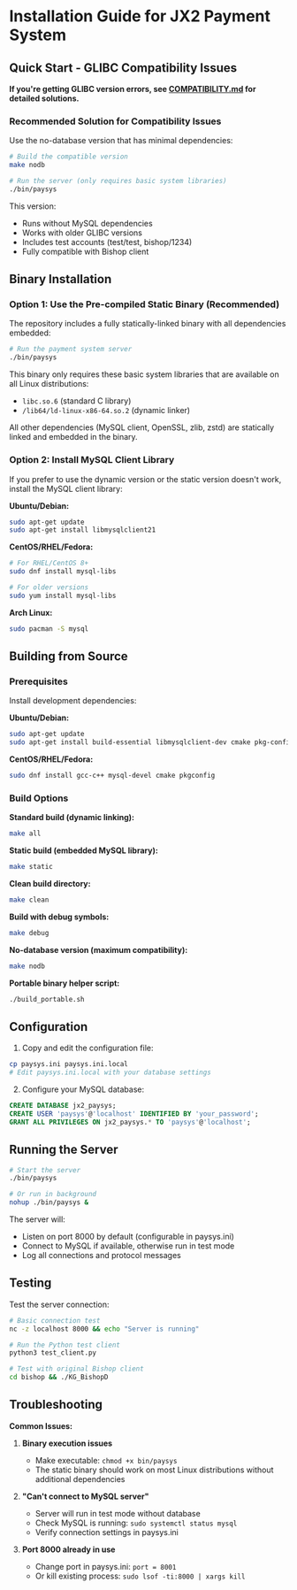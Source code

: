 # Installation Guide for JX2 Payment System

## Quick Start - GLIBC Compatibility Issues

**If you're getting GLIBC version errors, see [COMPATIBILITY.md](COMPATIBILITY.md) for detailed solutions.**

### Recommended Solution for Compatibility Issues

Use the no-database version that has minimal dependencies:

```bash
# Build the compatible version
make nodb

# Run the server (only requires basic system libraries)
./bin/paysys
```

This version:
- Runs without MySQL dependencies
- Works with older GLIBC versions
- Includes test accounts (test/test, bishop/1234)
- Fully compatible with Bishop client

## Binary Installation

### Option 1: Use the Pre-compiled Static Binary (Recommended)

The repository includes a fully statically-linked binary with all dependencies embedded:

```bash
# Run the payment system server
./bin/paysys
```

This binary only requires these basic system libraries that are available on all Linux distributions:
- `libc.so.6` (standard C library)
- `/lib64/ld-linux-x86-64.so.2` (dynamic linker)

All other dependencies (MySQL client, OpenSSL, zlib, zstd) are statically linked and embedded in the binary.

### Option 2: Install MySQL Client Library

If you prefer to use the dynamic version or the static version doesn't work, install the MySQL client library:

**Ubuntu/Debian:**
```bash
sudo apt-get update
sudo apt-get install libmysqlclient21
```

**CentOS/RHEL/Fedora:**
```bash
# For RHEL/CentOS 8+
sudo dnf install mysql-libs

# For older versions
sudo yum install mysql-libs
```

**Arch Linux:**
```bash
sudo pacman -S mysql
```

## Building from Source

### Prerequisites

Install development dependencies:

**Ubuntu/Debian:**
```bash
sudo apt-get update
sudo apt-get install build-essential libmysqlclient-dev cmake pkg-config
```

**CentOS/RHEL/Fedora:**
```bash
sudo dnf install gcc-c++ mysql-devel cmake pkgconfig
```

### Build Options

**Standard build (dynamic linking):**
```bash
make all
```

**Static build (embedded MySQL library):**
```bash
make static
```

**Clean build directory:**
```bash
make clean
```

**Build with debug symbols:**
```bash
make debug
```

**No-database version (maximum compatibility):**
```bash
make nodb
```

**Portable binary helper script:**
```bash
./build_portable.sh
```

## Configuration

1. Copy and edit the configuration file:
```bash
cp paysys.ini paysys.ini.local
# Edit paysys.ini.local with your database settings
```

2. Configure your MySQL database:
```sql
CREATE DATABASE jx2_paysys;
CREATE USER 'paysys'@'localhost' IDENTIFIED BY 'your_password';
GRANT ALL PRIVILEGES ON jx2_paysys.* TO 'paysys'@'localhost';
```

## Running the Server

```bash
# Start the server
./bin/paysys

# Or run in background
nohup ./bin/paysys &
```

The server will:
- Listen on port 8000 by default (configurable in paysys.ini)
- Connect to MySQL if available, otherwise run in test mode
- Log all connections and protocol messages

## Testing

Test the server connection:
```bash
# Basic connection test
nc -z localhost 8000 && echo "Server is running"

# Run the Python test client
python3 test_client.py

# Test with original Bishop client
cd bishop && ./KG_BishopD
```

## Troubleshooting

**Common Issues:**

1. **Binary execution issues**
   - Make executable: `chmod +x bin/paysys`
   - The static binary should work on most Linux distributions without additional dependencies

2. **"Can't connect to MySQL server"**
   - Server will run in test mode without database
   - Check MySQL is running: `sudo systemctl status mysql`
   - Verify connection settings in paysys.ini

3. **Port 8000 already in use**
   - Change port in paysys.ini: `port = 8001`
   - Or kill existing process: `sudo lsof -ti:8000 | xargs kill`
